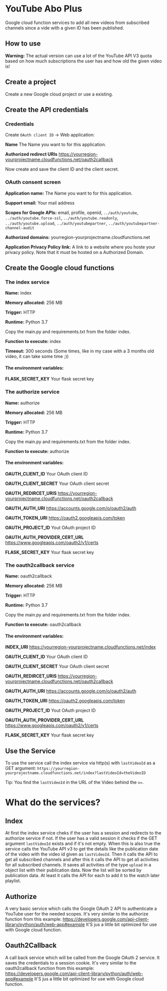
# YouTube Abo Plus
Google cloud function services to add all new videos from subscribed channels since a vide with a given ID has been published.

## How to use

**Warning:** The actual version can use a lot of the YouTube API V3 quota based on how much subscriptions the user has and how old the given video is!

## Create a project

Create a new Google cloud project or use a existing.

## Create the API credentials

### Credentials

Create `OAuth client ID` -> Web application:

**Name** The Name you want to for this application.

**Authorized redirect URIs** https://yourregion-yourprojectname.cloudfunctions.net/oauth2callback

Now create and save the client ID and the client secret.

### OAuth consent screen

**Application name:** The Name you want to for this application.

**Support email:** Your mail address

**Scopes for Google APIs:** email, profile, openid, `../auth/youtube`,	`../auth/youtube.force-ssl`, `../auth/youtube.readonly`, `../auth/youtube.upload`, `../auth/youtubepartner`, `../auth/youtubepartner-channel-audit`

**Authorized domains:** yourregion-yourprojectname.cloudfunctions.net

**Application Privacy Policy link:** A link to a website where you hoste your privacy policy. Note that it must be hosted on a Authorized Domain.

## Create the Google cloud functions

### The index service

**Name:** index

**Memory allocated:** 256 MB

**Trigger:** HTTP

**Runtime:** Python 3.7

Copy the main.py and requirements.txt from the folder index.

**Function to execute:** index

**Timeout:** 300 seconds (Some times, like in my case with a 3 months old video, it can take some time ;))

#### The environment variables:

**FLASK_SECRET_KEY** Your flask secret key


### The authorize service
**Name:** authorize

**Memory allocated:** 256 MB

**Trigger:** HTTP

**Runtime:** Python 3.7

Copy the main.py and requirements.txt from the folder index.

**Function to execute:** authorize

#### The environment variables:

**OAUTH_CLIENT_ID** Your OAuth client ID

**OAUTH_CLIENT_SECRET** Your OAuth client secret

**OAUTH_REDIRCET_URIS** https://yourregion-yourprojectname.cloudfunctions.net/oauth2callback

**OAUTH_AUTH_URI** https://accounts.google.com/o/oauth2/auth

**OAUTH_TOKEN_URI** https://oauth2.googleapis.com/token

**OAUTH_PROJECT_ID** Yout OAuth project ID

**OAUTH_AUTH_PROVIDER_CERT_URL** https://www.googleapis.com/oauth2/v1/certs

**FLASK_SECRET_KEY** Your flask secret key


### The oauth2callback service

**Name:** oauth2callback

**Memory allocated:** 256 MB

**Trigger:** HTTP

**Runtime:** Python 3.7


Copy the main.py and requirements.txt from the folder index.

**Function to execute:** oauth2callback

#### The environment variables:

**INDEX_URI** https://yourregion-yourprojectname.cloudfunctions.net/index

**OAUTH_CLIENT_ID** Your OAuth client ID

**OAUTH_CLIENT_SECRET** Your OAuth client secret

**OAUTH_REDIRCET_URIS** https://yourregion-yourprojectname.cloudfunctions.net/oauth2callback

**OAUTH_AUTH_URI** https://accounts.google.com/o/oauth2/auth

**OAUTH_TOKEN_URI** https://oauth2.googleapis.com/token

**OAUTH_PROJECT_ID** Yout OAuth project ID

**OAUTH_AUTH_PROVIDER_CERT_URL** https://www.googleapis.com/oauth2/v1/certs

**FLASK_SECRET_KEY** Your flask secret key

## Use the Service

To use the service call the index service via http(s) with `lastVideoId` as a GET argument:
`https://yourregion-yourprojectname.cloudfunctions.net/index?lastVideoId=theVideoID`

Tip: You find the `lastVideoId` in the URL of the Video behind the `v=`.

# What do the services?

## Index

At first the index service cheks if the user has a session and redirects to the authorize service if not.
If the user has a valid session it checks if the GET argument `lastVideoId` exists and if it's not empty.
When this is also true the service calls the YouTube API v3 to get the details like the publication date of the video with the video id given as `lastVideoId`.
Then it calls the API to get all subscribed channels and after this it calls the API to get all activities for all subscribed channels.
It saves all activities of the type `upload` in a object list with their publication data.
Now the list will be sorted by publication data.
At least it calls the API for each to add it to the watch later playlist.

## Authorize

A very basic service which calls the Google OAuth 2 API to authenticate a YouTube user for the needed scopes.
It's very similar to the authorize function from this example: https://developers.google.com/api-client-library/python/auth/web-app#example
It'S jus a little bit optimized for use with Google cloud function. 


## Oauth2Callback
A call back service which will be called from the Google OAuth 2 service. It saves the credentials to a session cookie.
It's very similar to the oauth2callback function from this example: https://developers.google.com/api-client-library/python/auth/web-app#example
It'S jus a little bit optimized for use with Google cloud function.
